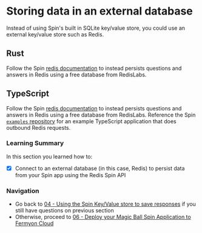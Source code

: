 # Storing data in an external database

Instead of using Spin's built in SQLite key/value store, you could use an external key/value store such as Redis.

## Rust

Follow the Spin [redis documentation](https://developer.fermyon.com/cloud/data-redis.md#redis) to instead persists questions and answers in Redis using a free database from RedisLabs.

## TypeScript

Follow the Spin [redis documentation](https://developer.fermyon.com/cloud/data-redis.md#redis) to instead persists questions and answers in Redis using a free database from RedisLabs. Reference the Spin [`examples` repository](https://github.com/fermyon/spin-js-sdk/tree/main/examples/typescript/outbound_redis) for an example TypeScript application that does outbound Redis requests.

### Learning Summary
In this section you learned how to:
- [x] Connect to an external database (in this case, Redis) to persist data from your Spin app using the Redis Spin API

### Navigation
* Go back to [04 - Using the Spin Key/Value store to save responses](04-spin-kv.md) if you still have questions on previous section
* Otherwise, proceed to [06 - Deploy your Magic Ball Spin Application to Fermyon Cloud](06-deploy-fermyon-cloud.md)